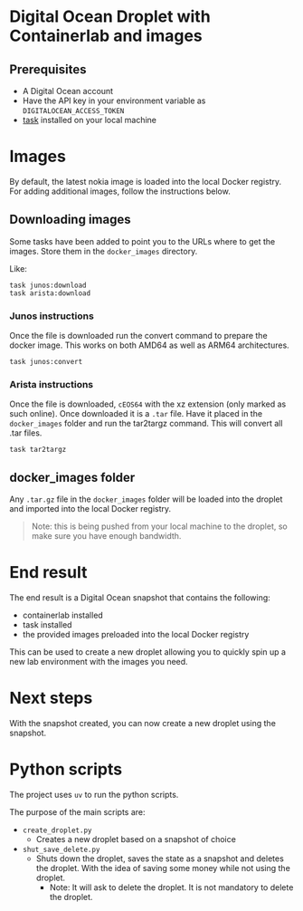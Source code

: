 # Digital Ocean Droplet with Containerlab and images

## Prerequisites
- A Digital Ocean account
- Have the API key in your environment variable as `DIGITALOCEAN_ACCESS_TOKEN`
- [task](https://taskfile.dev/installation/) installed on your local machine


# Images
By default, the latest nokia image is loaded into the local Docker registry. For adding additional images, follow the instructions below.

## Downloading images

Some tasks have been added to point you to the URLs where to get the images. Store them in the `docker_images` directory.

Like:

    task junos:download
    task arista:download

### Junos instructions

Once the file is downloaded run the convert command to prepare the docker image. This works on both AMD64 as well as ARM64 architectures.

    task junos:convert

### Arista instructions
Once the file is downloaded, `cEOS64` with the xz extension (only marked as such online). Once downloaded it is a `.tar` file. Have it placed in the `docker_images` folder and run the tar2targz command. This will convert all .tar files.

    task tar2targz


## docker_images folder

Any `.tar.gz` file in the `docker_images` folder will be loaded into the droplet and imported into the local Docker registry.

> Note: this is being pushed from your local machine to the droplet, so make sure you have enough bandwidth.

# End result
The end result is a Digital Ocean snapshot that contains the following:

* containerlab installed
* task installed
* the provided images preloaded into the local Docker registry

This can be used to create a new droplet allowing you to quickly spin up a new lab environment with the images you need.

# Next steps

With the snapshot created, you can now create a new droplet using the snapshot.

# Python scripts

The project uses `uv` to run the python scripts.

The purpose of the main scripts are:

* `create_droplet.py`
  * Creates a new droplet based on a snapshot of choice
* `shut_save_delete.py`
  * Shuts down the droplet, saves the state as a snapshot and deletes the droplet. With the idea of saving some money while not using the droplet.
    * Note: It will ask to delete the droplet. It is not mandatory to delete the droplet.

